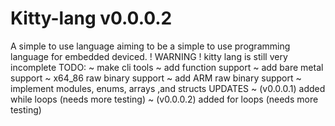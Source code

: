 # Kitty-lang v0.0.0.2
A simple to use language aiming to be a simple to use programming language for embedded deviced.
! WARNING !
kitty lang is still very incomplete
TODO:
 ~ make cli tools
 ~ add function support
 ~ add bare metal support
 ~ x64_86 raw binary support
 ~ add ARM raw binary support
 ~ implement modules, enums, arrays ,and structs
 UPDATES
 ~ (v0.0.0.1) added while loops (needs more testing)
 ~ (v0.0.0.2) added for loops (needs more testing)
